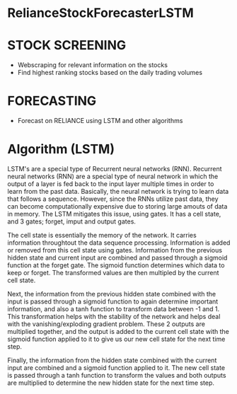 # RelianceStockForecasterLSTM

# STOCK SCREENING

- Webscraping for relevant information on the stocks
- Find highest ranking stocks based on the daily trading volumes

# FORECASTING

- Forecast on RELIANCE using LSTM and other algorithms

# Algorithm (LSTM)

LSTM's are a special type of Recurrent neural networks (RNN). Recurrent neural networks (RNN) are a special type of neural network in which the output of a layer is fed back to the input layer multiple times in order to learn from the past data. Basically, the neural network is trying to learn data that follows a sequence. However, since the RNNs utilize past data, they can become computationally expensive due to storing large amouts of data in memory. The LSTM mitigates this issue, using gates. It has a cell state, and 3 gates; forget, imput and output gates.

The cell state is essentially the memory of the network. It carries information throughtout the data sequence processing. Information is added or removed from this cell state using gates. Information from the previous hidden state and current input are combined and passed through a sigmoid function at the forget gate. The sigmoid function determines which data to keep or forget. The transformed values are then multipled by the current cell state.

Next, the information from the previous hidden state combined with the input is passed through a sigmoid function to again determine important information, and also a tanh function to transform data between -1 and 1. This transformation helps with the stability of the network and helps deal with the vanishing/exploding gradient problem. These 2 outputs are multiplied together, and the output is added to the current cell state with the sigmoid function applied to it to give us our new cell state for the next time step.

Finally, the information from the hidden state combined with the current input are combined and a sigmoid function applied to it. The new cell state is passed through a tanh function to transform the values and both outputs are multiplied to determine the new hidden state for the next time step.
